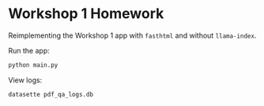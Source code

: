 # Workshop 1 Homework

Reimplementing the Workshop 1 app with `fasthtml` and without `llama-index`.

Run the app:

```bash
python main.py
```

View logs:

```bash
datasette pdf_qa_logs.db
```
